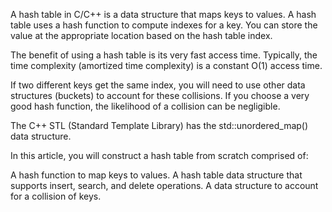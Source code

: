 A hash table in C/C++ is a data structure that maps keys to values.
A hash table uses a hash function to compute indexes for a key.
You can store the value at the appropriate location based on the hash table index.

The benefit of using a hash table is its very fast access time.
Typically, the time complexity (amortized time complexity) is a constant O(1) access time.

If two different keys get the same index, you will need to use other data structures 
(buckets) to account for these collisions. If you choose a very good hash function,
the likelihood of a collision can be negligible.

The C++ STL (Standard Template Library) has the std::unordered_map() data structure.

In this article, you will construct a hash table from scratch comprised of:

A hash function to map keys to values.
A hash table data structure that supports insert, search, and delete operations.
A data structure to account for a collision of keys.
